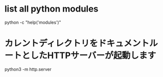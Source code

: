 # list all python modules
python -c "help('modules')"

# カレントディレクトリをドキュメントルートとしたHTTPサーバーが起動します
python3 -m http.server